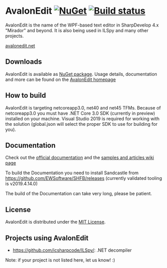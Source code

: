 ﻿# AvalonEdit [![NuGet](https://img.shields.io/nuget/v/AvalonEdit.svg)](https://nuget.org/packages/AvalonEdit) [![Build status](https://ci.appveyor.com/api/projects/status/bvvux3y2b6tw272e/branch/master?svg=true)](https://ci.appveyor.com/project/icsharpcode/avalonedit/branch/master)


AvalonEdit is the name of the WPF-based text editor in SharpDevelop 4.x "Mirador" and beyond. It is also being used in ILSpy and many other projects.

[avalonedit.net](http://avalonedit.net/)


Downloads
-------

AvalonEdit is available as [NuGet package](https://www.nuget.org/packages/AvalonEdit). Usage details, documentation and more
can be found on the [AvalonEdit homepage](http://avalonedit.net/)

How to build
-------

AvalonEdit is targeting netcoreapp3.0, net40 and net45 TFMs. Because of netcoreapp3.0 you must have .NET Core 3.0 SDK (currently in preview) installed 
on your machine. Visual Studio 2019 is required for working with the solution (global.json will select the proper SDK to use for building for you).


Documentation
-------

Check out the [official documentation](http://avalonedit.net/documentation/) and the [samples and articles wiki page](https://github.com/icsharpcode/AvalonEdit/wiki/Samples-and-Articles)

To build the Documentation you need to install Sandcastle from https://github.com/EWSoftware/SHFB/releases (currently validated tooling is
v2019.4.14.0)

The build of the Documentation can take very long, please be patient.

License
-------

AvalonEdit is distributed under the [MIT License](http://opensource.org/licenses/MIT).

Projects using AvalonEdit
-------

* https://github.com/icsharpcode/ILSpy/: .NET decompiler

Note: if your project is not listed here, let us know! :)